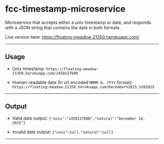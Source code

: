 # fcc-timestamp-microservice

Microservice that accepts either a unix timestamp or date, and responds with a JSON string that contains the date in both formats.

Live version here: https://floating-meadow-21350.herokuapp.com/

---

## Usage

* Unix timestamp:
 `https://floating-meadow-21350.herokuapp.com/1450137600`

* Human-readable date (In url encoded `MMMM D, YYYY` format):
 `https://floating-meadow-21350.herokuapp.com/December%2015,%202015`

---

## Output

* Valid date output:
 `{"unix":"1450137600","natural":"December 14, 2015"}`

* Invalid date output:
 `{"unix":null,"natural":null}`

---
